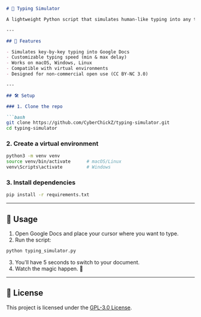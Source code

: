 ````markdown
# 🧠 Typing Simulator

A lightweight Python script that simulates human-like typing into any text field (like Google Docs) using `pyautogui`.

---

## 🚀 Features

- Simulates key-by-key typing into Google Docs
- Customizable typing speed (min & max delay)
- Works on macOS, Windows, Linux
- Compatible with virtual environments
- Designed for non-commercial open use (CC BY-NC 3.0)

---

## 🛠️ Setup

### 1. Clone the repo

```bash
git clone https://github.com/CyberChickZ/typing-simulator.git
cd typing-simulator
````

### 2. Create a virtual environment

```bash
python3 -m venv venv
source venv/bin/activate      # macOS/Linux
venv\Scripts\activate         # Windows
```

### 3. Install dependencies

```bash
pip install -r requirements.txt
```

---

## 🧪 Usage

1. Open Google Docs and place your cursor where you want to type.
2. Run the script:

```bash
python typing_simulator.py
```

3. You'll have 5 seconds to switch to your document.
4. Watch the magic happen. 🧙

---

## 📄 License

This project is licensed under the [GPL-3.0 License](https://www.gnu.org/licenses/gpl-3.0.en.html).

````